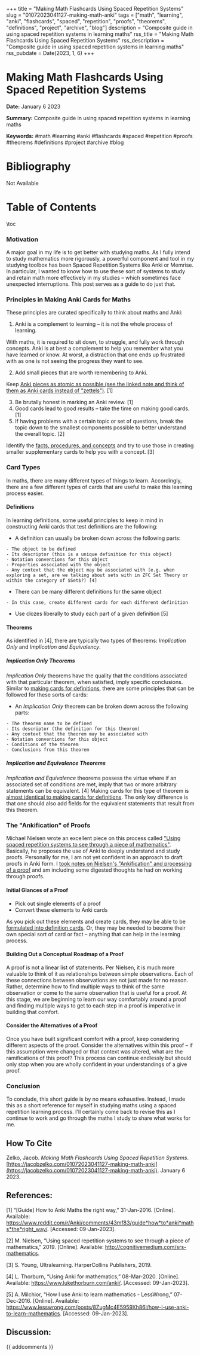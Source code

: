 +++
title = "Making Math Flashcards Using Spaced Repetition Systems"
slug = "01072023041127-making-math-anki"
tags = ["math", "learning", "anki", "flashcards", "spaced", "repetition", "proofs", "theorems", "definitions", "project", "archive", "blog"]
description = "Composite guide in using spaced repetition systems in learning maths"
rss_title = "Making Math Flashcards Using Spaced Repetition Systems"
rss_description = "Composite guide in using spaced repetition systems in learning maths"
rss_pubdate = Date(2023, 1, 6)
+++



Making Math Flashcards Using Spaced Repetition Systems
=========

**Date:** January 6 2023

**Summary:** Composite guide in using spaced repetition systems in learning maths

**Keywords:** #math #learning #anki #flashcards #spaced #repetition #proofs #theorems #definitions #project #archive #blog

Bibliography
==========

Not Available

Table of Contents
=========

\toc

### Motivation

A major goal in my life is to get better with studying maths. As I fully intend to study mathematics more rigorously, a powerful component and tool in my studying toolbox has been Spaced Repetition Systems like Anki or Memrise. In particular, I wanted to know how to use these sort of systems to study and retain math more effectively in my studies – which sometimes face unexpected interruptions. This post serves as a guide to do just that.

### Principles in Making Anki Cards for Maths

These principles are curated specifically to think about maths and Anki:

1. Anki is a complement to learning – it is not the whole process of learning.

With maths, it is required to sit down, to struggle, and fully work through concepts. Anki is at best a complement to help you remember what you have learned or know.  At worst, a distraction that one ends up frustrated with as one is not seeing the progress they want to see.

2. Add small pieces that are worth remembering to Anki.

Keep [Anki pieces as atomic as possible (see the linked note and think of them as Anki cards instead of "zettels")](/03092020031618-zettelkasten-principles.md). [1]

3. Be brutally honest in marking an Anki review. [1]
4. Good cards lead to good results – take the time on making good cards. [1]
5. If having problems with a certain topic or set of questions, break the topic down to the smallest components possible to better understand the overall topic. [2]

Identify the [facts, procedures, and concepts](/07082020163004-ultralearning.md) and try to use those in creating smaller supplementary cards to help you with a concept. [3]

### Card Types

In maths, there are many different types of things to learn. Accordingly, there are a few different types of cards that are useful to make this learning process easier.

#### Definitions

In learning definitions, some useful principles to keep in mind in constructing Anki cards that test definitions are the following:

  * A definition can usually be broken down across the following parts:

```
- The object to be defined
- Its descriptor (this is a unique definition for this object)
- Notation conventions for this object
- Properties associated with the object 
- Any context that the object may be associated with (e.g. when exploring a set, are we talking about sets with in ZFC Set Theory or within the category of $Set$?) [4]
```

  * There can be many different definitions for the same object

```
- In this case, create different cards for each different definition
```

  * Use clozes liberally to study each part of a given definition [5]

#### Theorems

As identified in [4], there are typically two types of theorems: *Implication Only* and *Implication and Equivalency*.

##### Implication Only Theorems

*Implication Only* theorems have the quality that the conditions associated with that particular theorem, when satisfied, imply specific conclusions. Similar to [making cards for definitions](/#Definitions), there are some principles that can be followed for these sorts of cards:

  * An *Implication Only* theorem can be broken down across the following parts:

```
- The theorem name to be defined
- Its descriptor (the definition for this theorem)
- Any context that the theorem may be associated with 
- Notation conventions for this object
- Conditions of the theorem
- Conclusions from this theorem
```

##### Implication and Equivalence Theorems

*Implication and Equivalence* theorems possess the virtue where if an associated set of conditions are met, imply that two or more arbitrary statements can be equivalent. [4] Making cards for this type of theorem is [almost identical to making cards for definitions](/#implication-only-theorems). The only key difference is that one should also add fields for the equivalent statements that result from this theorem.

### The "Ankification" of Proofs

Michael Nielsen wrote an excellent piece on this process called ["Using spaced repetition systems to see through a piece of mathematics"](/https://cognitivemedium.com/srs-mathematics).  Basically, he proposes the use of Anki to deeply understand and study proofs. Personally for me, I am not yet confident in an approach to draft proofs in Anki form. I [took notes on Nielsen's "Ankification" and processing of a proof](/01162023063211-ankification-proofs.md) and am including some digested thoughts he had on working through proofs.

#### Initial Glances of a Proof

  * Pick out single elements of a proof
  * Convert these elements to Anki cards

As you pick out these elements and create cards, they may be able to be [formulated into definition cards](/#definitions). Or, they may be needed to become their own special sort of card or fact – anything that can help in the learning process.

#### Building Out a Conceptual Roadmap of a Proof

A proof is not a linear list of statements.  Per Nielsen, it is much more valuable to think of it as relationships between simple observations.  Each of these connections between observations are not just made for no reason. Rather, determine how to find multiple ways to think of the same observation or come to the same observation that is useful for a proof. At this stage, we are beginning to learn our way comfortably around a proof and finding multiple ways to get to each step in a proof is imperative in building that comfort.

#### Consider the Alternatives of a Proof

Once you have built significant comfort with a proof, keep considering different aspects of the proof. Consider the alternatives within this proof – if this assumption were changed or that context was altered, what are the ramifications of this proof? This process can continue endlessly but should only stop when you are wholly confident in your understandings of a give proof.

### Conclusion

To conclude, this short guide is by no means exhaustive. Instead, I made this as a short reference for myself in studying maths using a spaced repetition learning process. I'll certainly come back to revise this as I continue to work and go through the maths I study to share what works for me.
## How To Cite

 Zelko, Jacob. _Making Math Flashcards Using Spaced Repetition Systems_. [https://jacobzelko.com/01072023041127-making-math-anki](https://jacobzelko.com/01072023041127-making-math-anki). January 6 2023.
## References:

[1] “[Guide] How to Anki Maths the right way,” 31-Jan-2016. [Online]. Available: https://www.reddit.com/r/Anki/comments/43mf83/guide*how*to*anki*maths*the*right_way/. [Accessed: 09-Jan-2023].

[2] M. Nielsen, “Using spaced repetition systems to see through a piece of mathematics,” 2019. [Online]. Available: http://cognitivemedium.com/srs-mathematics.

[3] S. Young, Ultralearning. HarperCollins Publishers, 2019.

[4] L. Thorburn, “Using Anki for mathematics,” 08-Mar-2020. [Online]. Available: https://www.lukethorburn.com/anki/. [Accessed: 09-Jan-2023].

[5] A. Milchior, “How I use Anki to learn mathematics - LessWrong,” 07-Dec-2016. [Online]. Available: https://www.lesswrong.com/posts/8ZugMc4E5959Xh86i/how-i-use-anki-to-learn-mathematics. [Accessed: 09-Jan-2023].
## Discussion: 

{{ addcomments }}

